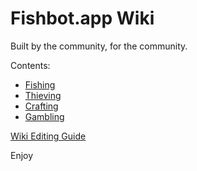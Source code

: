 
# Fishbot.app Wiki #

Built by the community, for the community.



Contents:
- [Fishing](./Fishing/README.md)
- [Thieving](./Thieving/README.md)
- [Crafting](./Crafting/README.md)
- [Gambling](./Gambling/README.md)

[Wiki Editing Guide](/WikiGuide/README.md)

Enjoy
